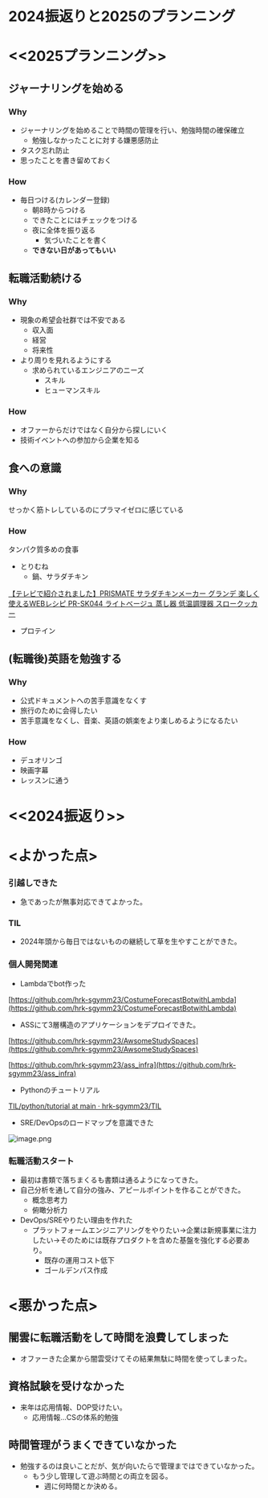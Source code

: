 # 2024振返りと2025のプランニング

# <<2025プランニング>>

## ジャーナリングを始める

### Why

- ジャーナリングを始めることで時間の管理を行い、勉強時間の確保確立
    - 勉強しなかったことに対する嫌悪感防止
- タスク忘れ防止
- 思ったことを書き留めておく

### How

- 毎日つける(カレンダー登録)
    - 朝8時からつける
    - できたことにはチェックをつける
    - 夜に全体を振り返る
        - 気づいたことを書く
    - **できない日があってもいい**

## 転職活動続ける

### Why

- 現象の希望会社群では不安である
    - 収入面
    - 経営
    - 将来性
- より周りを見れるようにする
    - 求められているエンジニアのニーズ
        - スキル
        - ヒューマンスキル

### How

- オファーからだけではなく自分から探しにいく
- 技術イベントへの参加から企業を知る

## 食への意識

### Why

せっかく筋トレしているのにプラマイゼロに感じている

### How

タンパク質多めの食事

- とりむね
    - 鍋、サラダチキン

[【テレビで紹介されました】PRISMATE サラダチキンメーカー グランデ 楽しく使えるWEBレシピ PR-SK044 ライトベージュ 蒸し器 低温調理器 スロークッカー](https://amzn.asia/d/cHaPUfA)

- プロテイン

## (転職後)英語を勉強する

### Why

- 公式ドキュメントへの苦手意識をなくす
- 旅行のために会得したい
- 苦手意識をなくし、音楽、英語の娯楽をより楽しめるようになるたい

### How

- デュオリンゴ
- 映画字幕
- レッスンに通う

# <<2024振返り>>

# <よかった点>

### **引越しできた**

- 急であったが無事対応できてよかった。

### **TIL**

- 2024年頭から毎日ではないものの継続して草を生やすことができた。

### 個人開発関連

- Lambdaでbot作った

[https://github.com/hrk-sgymm23/CostumeForecastBotwithLambda](https://github.com/hrk-sgymm23/CostumeForecastBotwithLambda)

- ASSにて3層構造のアプリケーションをデプロイできた。

[https://github.com/hrk-sgymm23/AwsomeStudySpaces](https://github.com/hrk-sgymm23/AwsomeStudySpaces)

[https://github.com/hrk-sgymm23/ass_infra](https://github.com/hrk-sgymm23/ass_infra)

- Pythonのチュートリアル

[TIL/python/tutorial at main · hrk-sgymm23/TIL](https://github.com/hrk-sgymm23/TIL/tree/main/python/tutorial)

- SRE/DevOpsのロードマップを意識できた

![image.png](2024%E6%8C%AF%E8%BF%94%E3%82%8A%E3%81%A82025%E3%81%AE%E3%83%95%E3%82%9A%E3%83%A9%E3%83%B3%E3%83%8B%E3%83%B3%E3%82%AF%E3%82%99%20162a0463aebc8045b1e7c777018ff520/image.png)

### 転職活動スタート

- 最初は書類で落ちまくるも書類は通るようになってきた。
- 自己分析を通して自分の強み、アピールポイントを作ることができた。
    - 概念思考力
    - 俯瞰分析力
- DevOps/SREやりたい理由を作れた
    - プラットフォームエンジニアリングをやりたい→企業は新規事業に注力したい→そのためには既存プロダクトを含めた基盤を強化する必要あり。
        - 既存の運用コスト低下
        - ゴールデンパス作成

# <悪かった点>

## 闇雲に転職活動をして時間を浪費してしまった

- オファーきた企業から闇雲受けてその結果無駄に時間を使ってしまった。

## 資格試験を受けなかった

- 来年は応用情報、DOP受けたい。
    - 応用情報…CSの体系的勉強

## 時間管理がうまくできていなかった

- 勉強するのは良いことだが、気が向いたらで管理まではできていなかった。
    - もう少し管理して遊ぶ時間との両立を図る。
        - 週に何時間とか決める。
